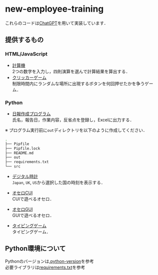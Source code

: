 # new-employee-training
これらのコードは[ChatGPT](https://openai.com/blog/chatgpt)を用いて実装しています．
## 提供するもの
### HTML/JavaScript
- [計算機](./src/0405/calculator.html) \
2つの数字を入力し，四則演算を選んで計算結果を算出する．
- [クリッカーゲーム](./src/0405/clicker.html) \
制限時間内にランダムな場所に出現するボタンを何回押せたかを争うゲーム．
### Python
- [日報作成プログラム](./src/0405/daily_report_creation.py) \
氏名，報告日，作業内容，反省点を登録し，Excelに出力する．

※ プログラム実行前に`out`ディレクトリを以下のように作成してください．
```bash
.
├── Pipfile
├── Pipfile.lock
├── README.md
├── out
├── requirements.txt
└── src
```

- [デジタル時計](./src/0406/digital_clock.py) \
`Japan`, `UK`, `US`から選択した国の時刻を表示する．

- [オセロCUI](./src/0406/othello_cui.py) \
CUIで遊べるオセロ．

- [オセロGUI](./src/0406/othello_gui.py) \
GUIで遊べるオセロ．

- [タイピングゲーム](./src/0406/typing_game.py) \
タイピングゲーム．

## Python環境について
Pythonのバージョンは[.python-version](./.python-version)を参考 \
必要ライブラリは[requirements.txt](./requirements.txt)を参考